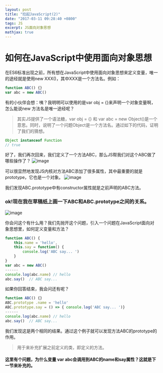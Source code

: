 ```yaml
---
layout: post
title: "捡起JavaScript(2)"
date: "2017-03-11 09:28:40 +0800"
tags: JS
excerpt: JS面向对象思想
mathjax: true
---
```


# 如何在JavaScript中使用面向对象思想

在ES6标准出现之前，所有想在JavaScript中使用面向对象思想来定义变量，唯一的途经就是使用new XXX()，其中XXX是一个方法名。例如：

```js
function ABC() {}
var abc = new ABC()
```
有的小伙伴会想：咦？我明明可以使用的是var obj = {}来声明一个对象变量啊，怎么能说new 方法名是唯一途经呢？
> 其实JS提供了一个语法糖，var obj = {} 和 var abc = new Object()是一个意思。同时，说明了一个问题Object是一个方法名。通过如下的代码，证明了我们的猜想。

```js
Object instanceof Function
// true
```

好了，我们再次回来，我们定义了一个方法ABC，那么JS帮我们对这个ABC做了哪些操作了？
![image](../../../../public/img/js/add_ABC_动画.gif)

可以很显然地发现JS内核对方法ABC添加了很多属性，其中最重要的就是prototype，它也是一个对象。
![image](../../../../public/img/js/show_prototype.png)

我们发现ABC.prototype中有constructor属性就是之前声明的ABC方法。

### ok!现在我在草稿纸上画一下ABC和ABC.prototype之间的关系。
![image](../../../../public/img/js/show_proto_relation.jpg)

你会问这个有什么用？我们先抛开这个问题，引入一个问题在JavaScript面向对象思想里，如何定义变量和方法？
```js
function ABC() {
    this.name = 'hello',
    this.say = function() {
        console.log('ABC say... ')
    }
}
var abc = new ABC()
------
console.log(abc.name) // hello
abc.say()  // ABC say...
```
如果你回答结束，我会问还有呢？
```js
function ABC() {}
ABC.prototype .name = 'hello'
ABC.prototype.say = () => { console.log('ABC say... ')}
------
console.log(abc.name) // hello
abc.say()  // ABC say...
```
我们发现这是两个相同的结果。通过这个例子就可以发现方法ABC的prototype的作用。
> 用于来补充扩展之前定义的类，即定义的方法。

#### 这里有个问题，为什么变量 var abc会调用到ABC的name和say属性？这就是下一节来补充的。
